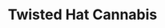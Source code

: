 ---
title: "Twisted Hat Cannabis"
url: /carneys-point-township/twisted-hat-cannabis/
shop: cannabis
---